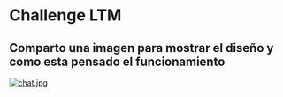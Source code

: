 # Challenge LTM

## Comparto una imagen para mostrar el diseño y como esta pensado el funcionamiento

[![chat.jpg](https://i.postimg.cc/nVwmfGD1/chat.jpg)](https://postimg.cc/LhL5zfvq)
